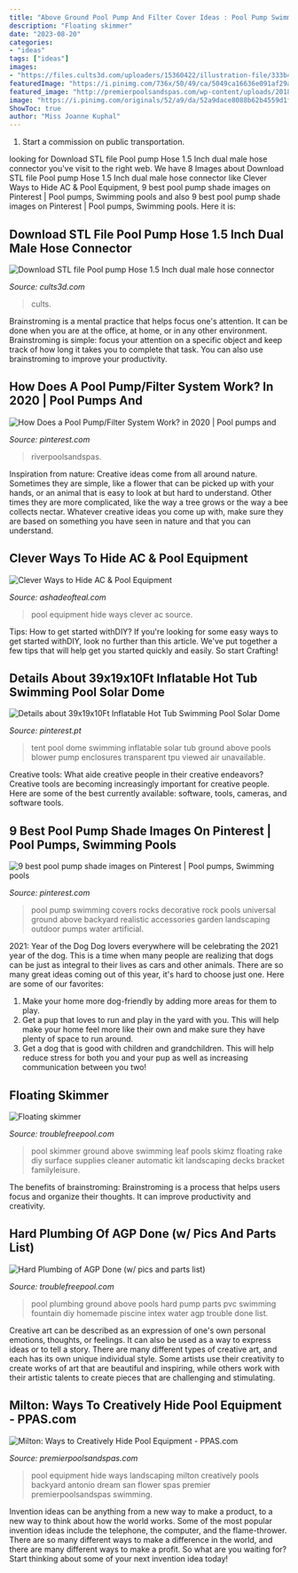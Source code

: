 ```yaml
---
title: "Above Ground Pool Pump And Filter Cover Ideas : Pool Pump Swimming Covers Rocks Decorative Rock Pools Universal Ground Above Backyard Realistic Accessories Garden Landscaping Outdoor Pumps Water Artificial"
description: "Floating skimmer"
date: "2023-08-20"
categories:
- "ideas"
tags: ["ideas"]
images:
- "https://files.cults3d.com/uploaders/15360422/illustration-file/333b4e8d-25bc-4197-9ca2-262bb24c39d8/20200602_130224.jpg"
featuredImage: "https://i.pinimg.com/736x/50/49/ca/5049ca16636e091af29aa493a932aadc--pool-storage-swimming-pool-accessories.jpg"
featured_image: "http://premierpoolsandspas.com/wp-content/uploads/2018/02/intheswim.jpg"
image: "https://i.pinimg.com/originals/52/a9/da/52a9dace8088b62b4559d1f3e8a059ba.jpg"
ShowToc: true
author: "Miss Joanne Kuphal"
---
```



1) Start a commission on public transportation.

	

		
looking for Download STL file Pool pump Hose 1.5 Inch dual male hose connector you've visit to the right web. We have 8 Images about Download STL file Pool pump Hose 1.5 Inch dual male hose connector like Clever Ways to Hide AC &amp; Pool Equipment, 9 best pool pump shade images on Pinterest | Pool pumps, Swimming pools and also 9 best pool pump shade images on Pinterest | Pool pumps, Swimming pools. Here it is:
		
    
## Download STL File Pool Pump Hose 1.5 Inch Dual Male Hose Connector

<img loading=lazy src="https://files.cults3d.com/uploaders/15360422/illustration-file/333b4e8d-25bc-4197-9ca2-262bb24c39d8/20200602_130224.jpg" onerror="this.onerror=null;this.src='https://tse3.mm.bing.net/th?id=OIP.AoHnF980HiSo683IOhvdVQHaFj&amp;pid=15.1';" alt="Download STL file Pool pump Hose 1.5 Inch dual male hose connector">

_Source: cults3d.com_

>cults. 

	

Brainstroming is a mental practice that helps focus one's attention. It can be done when you are at the office, at home, or in any other environment. Brainstroming is simple: focus your attention on a specific object and keep track of how long it takes you to complete that task. You can also use brainstroming to improve your productivity.

    
## How Does A Pool Pump/Filter System Work? In 2020 | Pool Pumps And

<img loading=lazy src="https://i.pinimg.com/originals/52/a9/da/52a9dace8088b62b4559d1f3e8a059ba.jpg" onerror="this.onerror=null;this.src='https://tse2.mm.bing.net/th?id=OIP.QKpg6vrsIgR6ZakepJHigwAAAA&amp;pid=15.1';" alt="How Does a Pool Pump/Filter System Work? in 2020 | Pool pumps and">

_Source: pinterest.com_

>riverpoolsandspas. 

	

Inspiration from nature:
Creative ideas come from all around nature. Sometimes they are simple, like a flower that can be picked up with your hands, or an animal that is easy to look at but hard to understand. Other times they are more complicated, like the way a tree grows or the way a bee collects nectar. Whatever creative ideas you come up with, make sure they are based on something you have seen in nature and that you can understand.

    
## Clever Ways To Hide AC &amp; Pool Equipment

<img loading=lazy src="https://i2.wp.com/ashadeofteal.com/wp-content/uploads/2015/07/c201b72a3553181a1d326525926f53b8.jpg?resize=682%2C1023" onerror="this.onerror=null;this.src='https://tse3.mm.bing.net/th?id=OIP.3x2tNLNiRWXRkx_6D7eguQHaLH&amp;pid=15.1';" alt="Clever Ways to Hide AC &amp; Pool Equipment">

_Source: ashadeofteal.com_

>pool equipment hide ways clever ac source. 

	

Tips: How to get started withDIY?
If you're looking for some easy ways to get started withDIY, look no further than this article. We've put together a few tips that will help get you started quickly and easily. So start Crafting!

    
## Details About 39x19x10Ft Inflatable Hot Tub Swimming Pool Solar Dome

<img loading=lazy src="https://i.pinimg.com/originals/e5/ad/a4/e5ada4a3a6173e1e7f7dd1200db7cd8e.jpg" onerror="this.onerror=null;this.src='https://tse1.mm.bing.net/th?id=OIP.kLg10e8vESTXuwOpYwdqAwHaE8&amp;pid=15.1';" alt="Details about 39x19x10Ft Inflatable Hot Tub Swimming Pool Solar Dome">

_Source: pinterest.pt_

>tent pool dome swimming inflatable solar tub ground above pools blower pump enclosures transparent tpu viewed air unavailable. 

	

Creative tools: What aide creative people in their creative endeavors?
Creative tools are becoming increasingly important for creative people. Here are some of the best currently available: software, tools, cameras, and software tools.

    
## 9 Best Pool Pump Shade Images On Pinterest | Pool Pumps, Swimming Pools

<img loading=lazy src="https://i.pinimg.com/736x/50/49/ca/5049ca16636e091af29aa493a932aadc--pool-storage-swimming-pool-accessories.jpg" onerror="this.onerror=null;this.src='https://tse1.mm.bing.net/th?id=OIP.8gMglu8T2y8PQJSQ-L2SKgHaGV&amp;pid=15.1';" alt="9 best pool pump shade images on Pinterest | Pool pumps, Swimming pools">

_Source: pinterest.com_

>pool pump swimming covers rocks decorative rock pools universal ground above backyard realistic accessories garden landscaping outdoor pumps water artificial. 

	

2021: Year of the Dog
Dog lovers everywhere will be celebrating the 2021 year of the dog. This is a time when many people are realizing that dogs can be just as integral to their lives as cars and other animals. There are so many great ideas coming out of this year, it's hard to choose just one. Here are some of our favorites: 
1) Make your home more dog-friendly by adding more areas for them to play.
2) Get a pup that loves to run and play in the yard with you. This will help make your home feel more like their own and make sure they have plenty of space to run around. 
3) Get a dog that is good with children and grandchildren. This will help reduce stress for both you and your pup as well as increasing communication between you two!

    
## Floating Skimmer

<img loading=lazy src="http://products.familyleisure.com/l/Discount-Pool-Supplies-Skimz-It-Leaf-Rake-17689.jpg" onerror="this.onerror=null;this.src='https://tse1.mm.bing.net/th?id=OIP.PmtYrNxvZKQI0RBARd22ewAAAA&amp;pid=15.1';" alt="Floating skimmer">

_Source: troublefreepool.com_

>pool skimmer ground above swimming leaf pools skimz floating rake diy surface supplies cleaner automatic kit landscaping decks bracket familyleisure. 

	

The benefits of brainstroming:
Brainstroming is a process that helps users focus and organize their thoughts. It can improve productivity and creativity.

    
## Hard Plumbing Of AGP Done (w/ Pics And Parts List)

<img loading=lazy src="http://i74.photobucket.com/albums/i268/bigt8600/8fef3249.jpg" onerror="this.onerror=null;this.src='https://tse2.mm.bing.net/th?id=OIP.E96S5aZWOeTbQ4O84spWbwHaFh&amp;pid=15.1';" alt="Hard Plumbing of AGP Done (w/ pics and parts list)">

_Source: troublefreepool.com_

>pool plumbing ground above pools hard pump parts pvc swimming fountain diy homemade piscine intex water agp trouble done list. 

	

Creative art can be described as an expression of one's own personal emotions, thoughts, or feelings. It can also be used as a way to express ideas or to tell a story. There are many different types of creative art, and each has its own unique individual style. Some artists use their creativity to create works of art that are beautiful and inspiring, while others work with their artistic talents to create pieces that are challenging and stimulating.

    
## Milton: Ways To Creatively Hide Pool Equipment - PPAS.com

<img loading=lazy src="http://premierpoolsandspas.com/wp-content/uploads/2018/02/intheswim.jpg" onerror="this.onerror=null;this.src='https://tse2.mm.bing.net/th?id=OIP.aEk4UNSMu6nJuk4ipwJVBwHaD4&amp;pid=15.1';" alt="Milton: Ways to Creatively Hide Pool Equipment - PPAS.com">

_Source: premierpoolsandspas.com_

>pool equipment hide ways landscaping milton creatively pools backyard antonio dream san flower spas premier premierpoolsandspas swimming. 

	

Invention ideas can be anything from a new way to make a product, to a new way to think about how the world works. Some of the most popular invention ideas include the telephone, the computer, and the flame-thrower. There are so many different ways to make a difference in the world, and there are many different ways to make a profit. So what are you waiting for? Start thinking about some of your next invention idea today!

